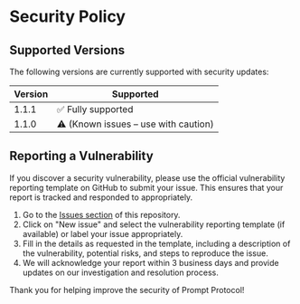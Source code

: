 # Security Policy

## Supported Versions

The following versions are currently supported with security updates:

| Version | Supported                                  |
| ------- | ------------------------------------------ |
| 1.1.1   | :white_check_mark: Fully supported         |
| 1.1.0   | :warning: (Known issues – use with caution) |

## Reporting a Vulnerability

If you discover a security vulnerability, please use the official vulnerability reporting template on GitHub to submit your issue. This ensures that your report is tracked and responded to appropriately.

1. Go to the [Issues section](https://github.com/HeosPL/prompt-protocol/issues) of this repository.
2. Click on "New issue" and select the vulnerability reporting template (if available) or label your issue appropriately.
3. Fill in the details as requested in the template, including a description of the vulnerability, potential risks, and steps to reproduce the issue.
4. We will acknowledge your report within 3 business days and provide updates on our investigation and resolution process.

Thank you for helping improve the security of Prompt Protocol!
